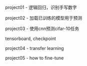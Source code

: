 project01 - 逻辑回归，识别手写数字

project02 - 加载已训练的模型用于预测

project03 - 使用cnn预测cifar-10任务

tensorboard, checkpoint

project04 - transfer learning

project05 - how to fine-tune
